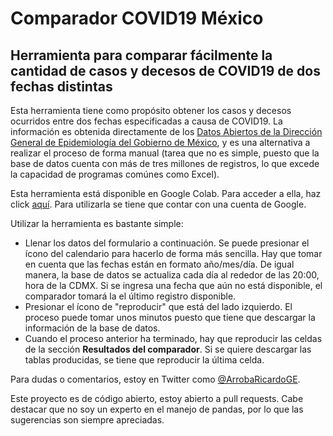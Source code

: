 # Comparador COVID19 México
## Herramienta para comparar fácilmente la cantidad de casos y decesos de COVID19 de dos fechas distintas
Esta herramienta tiene como propósito obtener los casos y decesos ocurridos entre dos fechas especificadas a causa de COVID19. La información es obtenida directamente de los [Datos Abiertos de la Dirección General de Epidemiología del Gobierno de México](https://www.gob.mx/salud/documentos/datos-abiertos-152127), y es una alternativa a realizar el proceso de forma manual (tarea que no es simple, puesto que la base de datos cuenta con más de tres millones de registros, lo que excede la capacidad de programas comúnes como Excel).

Esta herramienta está disponible en Google Colab. Para acceder a ella, haz click [aquí](https://colab.research.google.com/drive/1ZZArwF3-emBs-PCSs8eO7zyCcwT153Nl?usp=sharing). Para utilizarla se tiene que contar con una cuenta de Google.

Utilizar la herramienta es bastante simple:
- Llenar los datos del formulario a continuación. Se puede presionar el ícono del calendario para hacerlo de forma más sencilla. Hay que tomar en cuenta que las fechas están en formato año/mes/día. De igual manera, la base de datos se actualiza cada día al rededor de las 20:00, hora de la CDMX. Si se ingresa una fecha que aún no está disponible, el comparador tomará la  el último registro disponible.
- Presionar el ícono de "reproducir" que está del lado izquierdo. El proceso puede tomar unos minutos puesto que tiene que descargar la información de la base de datos. 
- Cuando el proceso anterior ha terminado, hay que reproducir las celdas de la sección **Resultados del comparador**. Si se quiere descargar las tablas producidas, se tiene que reproducir la última celda.

Para dudas o comentarios, estoy en Twitter como [@ArrobaRicardoGE](https://twitter.com/ArrobaRicardoGE). 

Este proyecto es de código abierto, estoy abierto a pull requests. Cabe destacar que no soy un experto en el manejo de pandas, por lo que las sugerencias son siempre apreciadas. 

